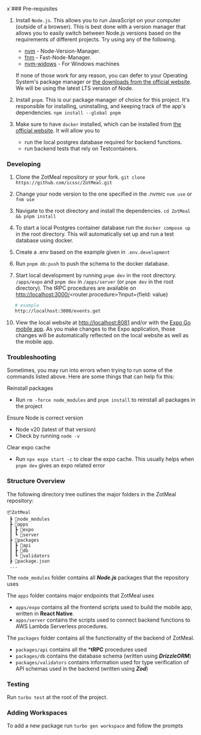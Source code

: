 x`### Pre-requisites

1. Install `Node.js`. This allows you to run JavaScript on your computer (outside of a browser).
   This is best done with a version manager that allows you to easily switch between
   Node.js versions based on the requirements of different projects.
   Try using any of the following.

   - [nvm](https://github.com/nvm-sh/nvm) - Node-Version-Manager.
   - [fnm](https://github.com/Schniz/fnm) - Fast-Node-Manager.
   - [nvm-widows](https://github.com/coreybutler/nvm-windows) - For Windows machines

   If none of those work for any reason, you can defer to your Operating System's
   package manager or [the downloads from the official website](https://nodejs.org/en/download).
   We will be using the latest LTS version of Node.

2. Install `pnpm`. This is our package manager of choice for this project.
   It's responsible for installing, uninstalling, and keeping track of the app's dependencies.
   `npm install --global pnpm`

3. Make sure to have `docker` installed, which can be installed from [the official website](https://www.docker.com/get-started/). It will allow you to
   - run the local postgres database required for backend functions.
   - run backend tests that rely on Testcontainers.

### Developing

1. Clone the ZotMeal repository or your fork.
   `git clone https://github.com/icssc/ZotMeal.git`

3. Change your node version to the one specified in the .nvmrc
   `nvm use` or `fnm use`
   
5. Navigate to the root directory and install the dependencies.
   `cd ZotMeal && pnpm install`

6. To start a local Postgres container database run the `docker compose up` in the root directory.
   This will automatically set up and run a test database using docker.

7. Create a .env based on the example given in `.env.development`

8. Run `pnpm db:push` to push the schema to the docker database.

9. Start local development by running `pnpm dev` in the root directory. `/apps/expo` and `pnpm dev` in `/apps/server` (or `pnpm dev` in the root directory).
   The tRPC procedures are available on <http://localhost:3000/><router.procedure\>?input={field: value}

```sh
   # example
   http://localhost:3000/events.get
```

10. View the local website at <http://localhost:8081> and/or with the [Expo Go mobile app](https://expo.dev/client).
   As you make changes to the Expo application, those changes will be automatically
   reflected on the local website as well as the mobile app.

### Troubleshooting

Sometimes, you may run into errors when trying to run some of the commands listed above. Here are some things that can help fix this:

Reinstall packages
- Run `rm -force node_modules` and `pnpm install` to reinstall all packages in the project

Ensure Node is correct version
- Node v20 (latest of that version)
- Check by running `node -v`

Clear expo cache
- Run `npx expo start -c` to clear the expo cache. This usually helps when `pnpm dev` gives an expo related error 
### Structure Overview

The following directory tree outlines the major folders in the ZotMeal repository:

```
📦ZotMeal
 ┣ 📂node_modules
 ┣ 📂apps
 ┃ ┣ 📂expo
 ┃ ┗ 📂server
 ┣ 📂packages
 ┃ ┣ 📂api
 ┃ ┣ 📂db
 ┃ ┗ 📂validators
 ┣ 📜package.json
 ...
```

The `node_modules` folder contains all ***Node.js*** packages that the repository uses

The `apps` folder contains major endpoints that ZotMeal uses
- `apps/expo` contains all the frontend scripts used to build the mobile app, written in **React Native**.
- `apps/server` contains the scripts used to connect backend functions to AWS Lambda Serverless procedures.

The `packages` folder contains all the functionality of the backend of ZotMeal.
- `packages/api` contains all the ***tRPC** procedures used
- `packages/db` contains the database schema (written using ***DrizzleORM***)
- `packages/validators` contains information used for type verification of API schemas used in the backend (written using ***Zod***)

### Testing

Run `turbo test` at the root of the project.

### Adding Workspaces

To add a new package run `turbo gen workspace` and follow the prompts
